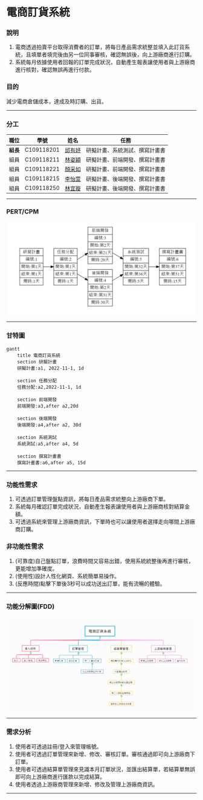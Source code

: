 # 電商訂貨系統
### 說明
1. 電商透過拍賣平台取得消費者的訂單，將每日產品需求統整並填入此訂貨系統，且填單者填完後由另一位同事審核，確認無誤後，向上游廠商進行訂購。
2. 系統每月依據使用者回報的訂單完成狀況，自動產生報表讓使用者與上游廠商進行核對，確認無誤再進行付款。
### 目的
減少電商倉儲成本，達成及時訂購、出貨。
***
### 分工

| 職位 | 學號 | 姓名 | 任務 |
| :---: | :---: | :---: | :---: |
| **組長** | C109118201 | [邱有妤](https://github.com/Wendy30418/2022-3b/blob/main/README.md) | 研擬計畫、系統測試、撰寫計畫書 |
| 組員 | C109118211 | [林姿穎](https://github.com/abcdefuuuu/2022-3b/blob/main/README.md) | 研擬計畫、前端開發、撰寫計畫書 |
| 組員 | C109118221 | [顏采如](https://github.com/0808jessie/2022-3b/blob/main/README.md) | 研擬計畫、前端開發、撰寫計畫書 |
| 組員 | C109118215 | [李怡萱](https://github.com/bovcu13/2022-3b) | 研擬計畫、後端開發、撰寫計畫書 |
| 組員 | C109118250 | [林宜璇](https://github.com/Hsxxnil/2022-3b/blob/main/README.md) | 研擬計畫、後端開發、撰寫計畫書 |

***
### PERT/CPM
![PERT](PERT.jpg "PERT")
***
### 甘特圖
```mermaid
gantt
    title 電商訂貨系統
    section 研擬計畫
    研擬計畫:a1, 2022-11-1, 1d
    
    section 任務分配
    任務分配:a2,2022-11-1, 1d
    
    section 前端開發
    前端開發:a3,after a2,20d
    
    section 後端開發
    後端開發:a4,after a2, 30d
    
    section 系統測試
    系統測試:a5,after a4, 5d
    
    section 撰寫計畫書
    撰寫計畫書:a6,after a5, 15d
```
***
### 功能性需求
1. 可透過訂單管理盤點資訊，將每日產品需求統整向上游廠商下單。
2. 系統每月確認訂單完成狀況，自動產生報表讓使用者與上游廠商核對結算金額。
3. 可透過系統來管理上游廠商資訊，下單時也可以讓使用者選擇走向哪間上游廠商訂購。
### 非功能性需求
1. (可靠度)自己盤點訂單，浪費時間又容易出錯，使用系統統整後再進行審核，更能增加準確度。
2. (使用性)設計人性化網頁、系統簡單易操作。
3. (反應時間)點擊下單後3秒可以成功送出訂單，能有流暢的體驗。
***
### 功能分解圖(FDD)
![FDD](FDD.jpg "FDD")
***
### 需求分析
1. 使用者可透過註冊/登入來管理帳號。
2. 使用者可透過訂單管理來新增、修改、審核訂單。審核通過即可向上游廠商下訂單。
3. 使用者可透過結算單管理來見識本月訂單狀況，並匯出結算單，若結算單無誤即可向上游廠商進行匯款以完成結算。
4. 使用者透過上游廠商管理來新增、修改及管理上游廠商資訊。
***
